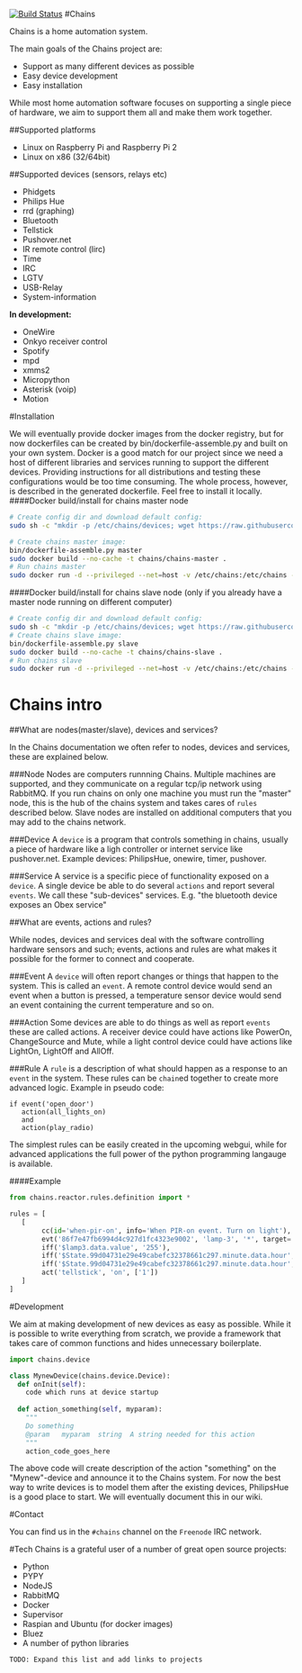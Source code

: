 [![Build Status](https://travis-ci.org/ChainsAutomation/chains.svg?branch=master)](https://travis-ci.org/ChainsAutomation/chains)
#Chains

Chains is a home automation system.

The main goals of the Chains project are:
* Support as many different devices as possible
* Easy device development
* Easy installation

While most home automation software focuses on supporting a single piece of hardware, we aim to support them all and make them work together.

##Supported platforms
* Linux on Raspberry Pi and Raspberry Pi 2
* Linux on x86 (32/64bit)

##Supported devices (sensors, relays etc)
* Phidgets
* Philips Hue
* rrd (graphing)
* Bluetooth
* Tellstick
* Pushover.net
* IR remote control (lirc)
* Time
* IRC
* LGTV
* USB-Relay
* System-information

**In development:**
* OneWire
* Onkyo receiver control
* Spotify
* mpd
* xmms2
* Micropython
* Asterisk (voip)
* Motion

#Installation

We will eventually provide docker images from the docker registry, but for now dockerfiles can be created by bin/dockerfile-assemble.py and built on your own system.
Docker is a good match for our project since we need a host of different libraries and services running to support the different devices. Providing instructions for all distributions and testing these configurations would be too time consuming. The whole process, however, is described in the generated dockerfile. Feel free to install it locally.
####Docker build/install for chains master node
```sh
# Create config dir and download default config:
sudo sh -c "mkdir -p /etc/chains/devices; wget https://raw.githubusercontent.com/ChainsAutomation/chains/master/misc/examples/etc-master/chains.conf -O /etc/chains/chains.conf"

# Create chains master image:
bin/dockerfile-assemble.py master
sudo docker build --no-cache -t chains/chains-master .
# Run chains master
sudo docker run -d --privileged --net=host -v /etc/chains:/etc/chains -v /srv/chains/data:/srv/chains/data -v /dev/bus/usb:/dev/bus/usb -v /etc/localtime:/etc/localtime:ro chains/chains-master
```


####Docker build/install for chains slave node (only if you already have a master node running on different computer)
```sh
# Create config dir and download default config:
sudo sh -c "mkdir -p /etc/chains/devices; wget https://raw.githubusercontent.com/ChainsAutomation/chains/master/misc/examples/etc-slave/chains.conf -O /etc/chains/chains.conf"
# Create chains slave image:
bin/dockerfile-assemble.py slave
sudo docker build --no-cache -t chains/chains-slave .
# Run chains slave
sudo docker run -d --privileged --net=host -v /etc/chains:/etc/chains -v /srv/chains/data:/srv/chains/data -v /dev/bus/usb:/dev/bus/usb -v /etc/localtime:/etc/localtime:ro chains/chains-slave
```

# Chains intro

##What are nodes(master/slave), devices and services?

In the Chains documentation we often refer to nodes, devices and services, these are explained below.

###Node
Nodes are computers runnning Chains. Multiple machines are supported, and they communicate on a regular tcp/ip network using RabbitMQ. If you run chains on only one machine you must run the "master" node, this is the hub of the chains system and takes cares of `rules` described below. Slave nodes are installed on additional computers that you may add to the chains network.

###Device
A `device` is a program that controls something in chains, usually a piece of hardware like a ligh controller or internet service like pushover.net.
Example devices: PhilipsHue, onewire, timer, pushover.

###Service
A service is a specific piece of functionality exposed on a `device`. A single device be able to do several `actions` and report several `events`. We call these "sub-devices" services. E.g. "the bluetooth device exposes an Obex service"

##What are events, actions and rules?

While nodes, devices and services deal with the software controlling hardware sensors and such; events, actions and rules are what makes it possible for the former to connect and cooperate.

###Event
A `device` will often report changes or things that happen to the system. This is called an `event`.
A remote control device would send an event when a button is pressed, a temperature sensor device would send an event containing the current temperature and so on.

###Action
Some devices are able to do things as well as report `events` these are called actions.
A receiver device could have actions like PowerOn, ChangeSource and Mute, while a light control device could have actions like LightOn, LightOff and AllOff.

###Rule
A `rule` is a description of what should happen as a response to an `event` in the system. These rules can be `chain`ed together to create more advanced logic. Example in pseudo code:
```
if event('open_door')
   action(all_lights_on) 
   and
   action(play_radio)
```
The simplest rules can be easily created in the upcoming webgui, while for advanced applications the full power of the python programming langauge is available.

####Example
```python
from chains.reactor.rules.definition import *

rules = [
   [
        cc(id='when-pir-on', info='When PIR-on event. Turn on light'),
        evt('86f7e47fb6994d4c927d1fc4323e9002', 'lamp-3', '*', target='lamp3'), # lamp-3 is a PIR-sensor
        iff('$lamp3.data.value', '255'),
        iff('$State.99d04731e29e49cabefc32378661c297.minute.data.hour', '16', '>'),
        iff('$State.99d04731e29e49cabefc32378661c297.minute.data.hour', '18', '<'),
        act('tellstick', 'on', ['1'])
   ]
]
```

#Development

We aim at making development of new devices as easy as possible.
While it is possible to write everything from scratch, we provide a framework that takes care of common functions and hides unnecessary boilerplate.

```python
import chains.device

class MynewDevice(chains.device.Device):
  def onInit(self):
    code which runs at device startup
  
  def action_something(self, myparam):
    """
    Do something
    @param   myparam  string  A string needed for this action
    """
    action_code_goes_here

```

The above code will create description of the action "something" on the "Mynew"-device and announce it to the Chains system. For now the best way to write devices is to model them after the existing devices, PhilipsHue is a good place to start.
We will eventually document this in our wiki.

#Contact

You can find us in the `#chains` channel on the `Freenode` IRC network.

#Tech
Chains is a grateful user of a number of great open source projects:
* Python
* PYPY
* NodeJS
* RabbitMQ
* Docker
* Supervisor
* Raspian and Ubuntu (for docker images)
* Bluez
* A number of python libraries

`TODO: Expand this list and add links to projects`
